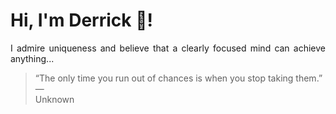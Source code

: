 # Hi, I'm Derrick 👋!
<p align="justify">I admire uniqueness and believe that a clearly focused mind can achieve anything...</p> 
<!-- #quote-start -->
<blockquote>&ldquo;The only time you run out of chances is when you stop taking them.&rdquo; &mdash; <footer>Unknown</footer></blockquote>
<!-- #quote-end -->
